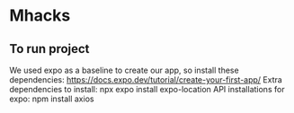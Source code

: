 # Mhacks

## To run project
We used expo as a baseline to create our app, so install these dependencies: https://docs.expo.dev/tutorial/create-your-first-app/
Extra dependencies to install: npx expo install expo-location
API installations for expo: npm install axios
